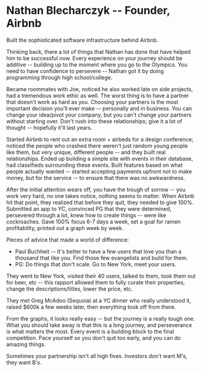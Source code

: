 Nathan Blecharczyk -- Founder, Airbnb
=====================================

Built the sophisticated software infrastructure behind Airbnb.

Thinking back, there a lot of things that Nathan has done that have helped him to be successful now. Every experience on your journey should be additive -- building up to the moment where you go to the Olympics. You need to have confidence to persevere -- Nathan got it by doing programming through high school/college.

Became roommates with Joe, noticed he also worked late on side projects, had a tremendous work ethic as well. The worst thing is to have a partner that doesn't work as hard as you. Choosing your partners is the most important decision you'll ever make -- personally and in business. You can change your idea/pivot your company, but you can't change your partners without starting over. Don't rush into these relationships; give it a lot of thought -- hopefully it'll last years.

Started Airbnb to rent out an extra room + airbeds for a design conference; noticed the people who crashed there weren't just random young people like them, but very unique, different people -- and they built real relationships. Ended up building a simple site with events in their database, had classifieds surrounding these events. Built features based on what people actually wanted -- started accepting payments upfront not to make money, but for the service -- to ensure that there was no awkwardness.

After the initial attention wears off, you have the trough of sorrow -- you work very hard, no one takes notice, nothing seems to matter. When Airbnb hit that point, they realized that before they quit, they needed to give 100%. Submitted an app to YC, convinced PG that they were determined, persevered through a lot, knew how to create things -- were like cockroaches. Gave 100% focus 6-7 days a week, set a goal for ramen profitability, printed out a graph week by week.

Pieces of advice that made a world of difference:

* Paul Buchheit -- It's better to have a few users that love you than a thousand that like you. Find those few evangelists and build for them.
* PG: Do things that don't scale. Go to New York, meet your users.

They went to New York, visited their 40 users, talked to them, took them out for beer, etc -- this rapport allowed them to fully curate their properties, change the descriptions/titles, lower the price, etc.

They met Greg McAdoo (Sequoia) at a YC dinner who really understood it, raised $600k a few weeks later, then everything took off from there.

From the graphs, it looks really easy -- but the journey is a really tough one. What you should take away is that this is a long journey, and perseverance is what matters the most. Every event is a building block to the final competition. Pace yourself so you don't quit too early, and you can do amazing things.

Sometimes your partnership isn't all high fives.
Investors don't want M's, they want B's.
